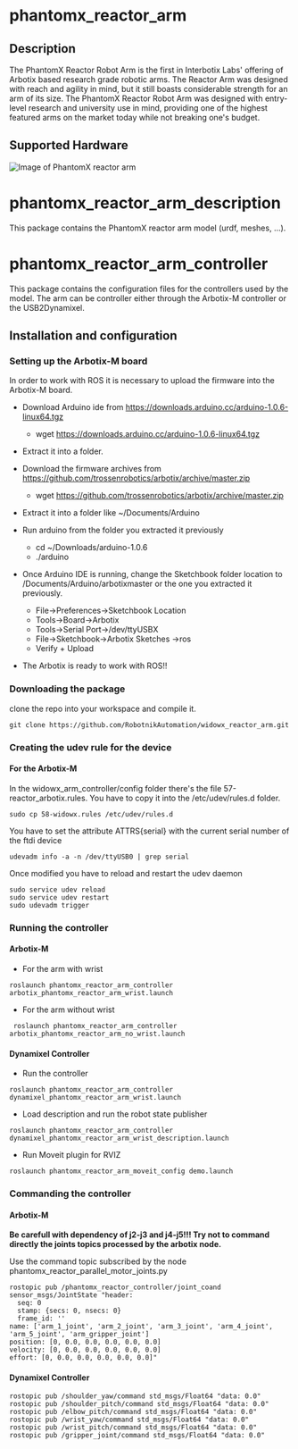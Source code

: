 # phantomx_reactor_arm

<h2>Description</h2>
The PhantomX Reactor Robot Arm is the first in Interbotix Labs' offering of Arbotix based research grade robotic arms. The Reactor Arm was designed with reach and agility in mind, but it still boasts considerable strength for an arm of its size. The PhantomX Reactor Robot Arm was designed with entry-level research and university use in mind, providing one of the highest featured arms on the market today while not breaking one's budget.

<h2>Supported Hardware</h2>

![Image of PhantomX reactor arm](http://www.trossenrobotics.com/resize/Shared/images/PImages/reactor/reactor-1a.jpg?bw=1000&bh=1000)


# phantomx_reactor_arm_description
This package contains the PhantomX reactor arm model (urdf, meshes, ...).

# phantomx_reactor_arm_controller
This package contains the configuration files for the controllers used by the model.
The arm can be controller either through the Arbotix-M controller or the USB2Dynamixel.

## Installation and configuration 

### Setting up the Arbotix-M board

In order to work with ROS it is necessary to upload the firmware into the Arbotix-M board.

* Download Arduino ide from https://downloads.arduino.cc/arduino-1.0.6-linux64.tgz
  * wget https://downloads.arduino.cc/arduino-1.0.6-linux64.tgz
  
* Extract it into a folder.
* Download the firmware archives from https://github.com/trossenrobotics/arbotix/archive/master.zip
  * wget https://github.com/trossenrobotics/arbotix/archive/master.zip
* Extract it into a folder like ~/Documents/Arduino
* Run arduino from the folder you extracted it previously
  * cd ~/Downloads/arduino-1.0.6
  * ./arduino
* Once Arduino IDE is running, change the Sketchbook folder location to /Documents/Arduino/arbotixmaster or the one you extracted it previously.
  * File->Preferences->Sketchbook Location
  * Tools->Board->Arbotix
  * Tools->Serial Port->/dev/ttyUSBX
  * File->Sketchbook->Arbotix Sketches ->ros
  * Verify + Upload
* The Arbotix is ready to work with ROS!!

### Downloading the package

clone the repo into your workspace and compile it.
```
git clone https://github.com/RobotnikAutomation/widowx_reactor_arm.git
```
### Creating the udev rule for the device

#### For the Arbotix-M

In the widowx_arm_controller/config folder there's the file 57-reactor_arbotix.rules. You have to copy it into the /etc/udev/rules.d folder.

```
sudo cp 58-widowx.rules /etc/udev/rules.d
```

You have to set the attribute ATTRS{serial} with the current serial number of the ftdi device

```
udevadm info -a -n /dev/ttyUSB0 | grep serial 
```
Once modified you have to reload and restart the udev daemon

```
sudo service udev reload
sudo service udev restart
sudo udevadm trigger
```

### Running the controller

#### Arbotix-M 

* For the arm with wrist
```
roslaunch phantomx_reactor_arm_controller arbotix_phantomx_reactor_arm_wrist.launch
```
* For the arm without wrist
```
 roslaunch phantomx_reactor_arm_controller arbotix_phantomx_reactor_arm_no_wrist.launch
```
#### Dynamixel Controller

* Run the controller
```
roslaunch phantomx_reactor_arm_controller dynamixel_phantomx_reactor_arm_wrist.launch 
```
* Load description and run the robot state publisher
```
roslaunch phantomx_reactor_arm_controller dynamixel_phantomx_reactor_arm_wrist_description.launch 
```
* Run Moveit plugin for RVIZ
```
roslaunch phantomx_reactor_arm_moveit_config demo.launch
```

### Commanding the controller 

#### Arbotix-M 


**Be carefull with dependency of j2-j3 and j4-j5!!! Try not to command directly the joints topics processed by the arbotix node.**

Use the command topic subscribed by the node phantomx_reactor_parallel_motor_joints.py

```
rostopic pub /phantomx_reactor_controller/joint_coand sensor_msgs/JointState "header:
  seq: 0
  stamp: {secs: 0, nsecs: 0}
  frame_id: ''
name: ['arm_1_joint', 'arm_2_joint', 'arm_3_joint', 'arm_4_joint', 'arm_5_joint', 'arm_gripper_joint']
position: [0, 0.0, 0.0, 0.0, 0.0, 0.0]
velocity: [0, 0.0, 0.0, 0.0, 0.0, 0.0]
effort: [0, 0.0, 0.0, 0.0, 0.0, 0.0]" 
```
#### Dynamixel Controller

```
rostopic pub /shoulder_yaw/command std_msgs/Float64 "data: 0.0"
rostopic pub /shoulder_pitch/command std_msgs/Float64 "data: 0.0"
rostopic pub /elbow_pitch/command std_msgs/Float64 "data: 0.0"
rostopic pub /wrist_yaw/command std_msgs/Float64 "data: 0.0"
rostopic pub /wrist_pitch/command std_msgs/Float64 "data: 0.0"
rostopic pub /gripper_joint/command std_msgs/Float64 "data: 0.0"
```
